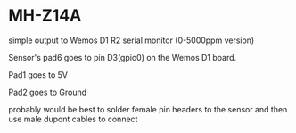 # MH-Z14A
simple output to Wemos D1 R2 serial monitor (0-5000ppm version)

Sensor's pad6 goes to pin D3(gpio0) on the Wemos D1 board.

Pad1 goes to 5V

Pad2 goes to Ground


probably would be best to solder female pin headers to the sensor and then use male dupont cables to connect
